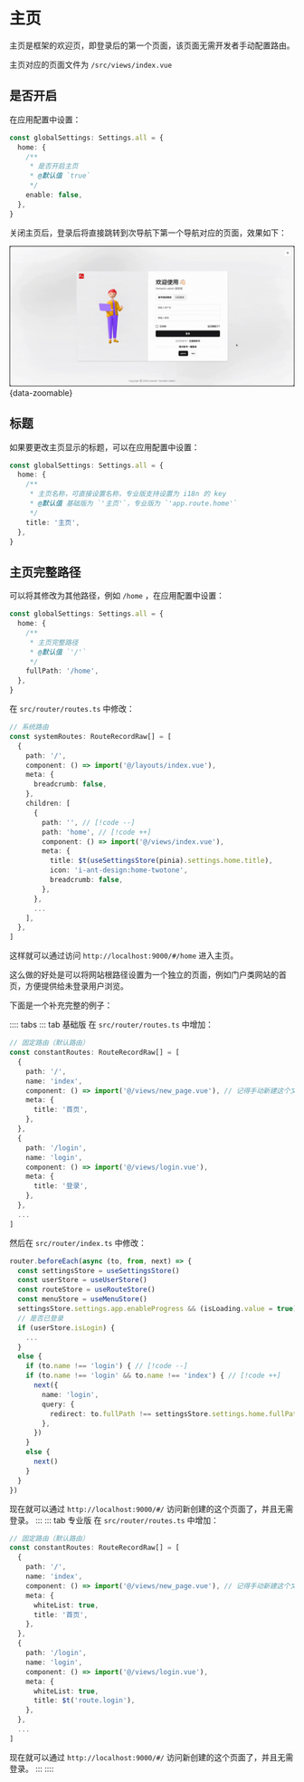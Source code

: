 # 主页

主页是框架的欢迎页，即登录后的第一个页面，该页面无需开发者手动配置路由。

主页对应的页面文件为 `/src/views/index.vue`

## 是否开启

在应用配置中设置：

```ts {2-8}
const globalSettings: Settings.all = {
  home: {
    /**
     * 是否开启主页
     * @默认值 `true`
     */
    enable: false,
  },
}
```

关闭主页后，登录后将直接跳转到次导航下第一个导航对应的页面，效果如下：

![](/home-disable.gif){data-zoomable}

## 标题

如果要更改主页显示的标题，可以在应用配置中设置：

```ts {2-8}
const globalSettings: Settings.all = {
  home: {
    /**
     * 主页名称，可直接设置名称，专业版支持设置为 i18n 的 key
     * @默认值 基础版为 `'主页'`，专业版为 `'app.route.home'`
     */
    title: '主页',
  },
}
```

## 主页完整路径

可以将其修改为其他路径，例如 `/home` ，在应用配置中设置：

```ts {2-8}
const globalSettings: Settings.all = {
  home: {
    /**
     * 主页完整路径
     * @默认值 `'/'`
     */
    fullPath: '/home',
  },
}
```

在 `src/router/routes.ts` 中修改：

```ts
// 系统路由
const systemRoutes: RouteRecordRaw[] = [
  {
    path: '/',
    component: () => import('@/layouts/index.vue'),
    meta: {
      breadcrumb: false,
    },
    children: [
      {
        path: '', // [!code --]
        path: 'home', // [!code ++]
        component: () => import('@/views/index.vue'),
        meta: {
          title: $t(useSettingsStore(pinia).settings.home.title),
          icon: 'i-ant-design:home-twotone',
          breadcrumb: false,
        },
      },
      ...
    ],
  },
]
```

这样就可以通过访问 `http://localhost:9000/#/home` 进入主页。

这么做的好处是可以将网站根路径设置为一个独立的页面，例如门户类网站的首页，方便提供给未登录用户浏览。

下面是一个补充完整的例子：

:::: tabs
::: tab 基础版
在 `src/router/routes.ts` 中增加：

```ts {3-10}
// 固定路由（默认路由）
const constantRoutes: RouteRecordRaw[] = [
  {
    path: '/',
    name: 'index',
    component: () => import('@/views/new_page.vue'), // 记得手动新建这个文件
    meta: {
      title: '首页',
    },
  },
  {
    path: '/login',
    name: 'login',
    component: () => import('@/views/login.vue'),
    meta: {
      title: '登录',
    },
  },
  ...
]
```

然后在 `src/router/index.ts` 中修改：

```ts
router.beforeEach(async (to, from, next) => {
  const settingsStore = useSettingsStore()
  const userStore = useUserStore()
  const routeStore = useRouteStore()
  const menuStore = useMenuStore()
  settingsStore.settings.app.enableProgress && (isLoading.value = true)
  // 是否已登录
  if (userStore.isLogin) {
    ...
  }
  else {
    if (to.name !== 'login') { // [!code --]
    if (to.name !== 'login' && to.name !== 'index') { // [!code ++]
      next({
        name: 'login',
        query: {
          redirect: to.fullPath !== settingsStore.settings.home.fullPath ? to.fullPath : undefined,
        },
      })
    }
    else {
      next()
    }
  }
})
```

现在就可以通过 `http://localhost:9000/#/` 访问新创建的这个页面了，并且无需登录。
:::
::: tab 专业版
在 `src/router/routes.ts` 中增加：

```ts {3-11}
// 固定路由（默认路由）
const constantRoutes: RouteRecordRaw[] = [
  {
    path: '/',
    name: 'index',
    component: () => import('@/views/new_page.vue'), // 记得手动新建这个文件
    meta: {
      whiteList: true,
      title: '首页',
    },
  },
  {
    path: '/login',
    name: 'login',
    component: () => import('@/views/login.vue'),
    meta: {
      whiteList: true,
      title: $t('route.login'),
    },
  },
  ...
]
```

现在就可以通过 `http://localhost:9000/#/` 访问新创建的这个页面了，并且无需登录。
:::
::::
